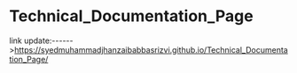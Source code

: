 # Technical_Documentation_Page

link update:------>https://syedmuhammadjhanzaibabbasrizvi.github.io/Technical_Documentation_Page/

